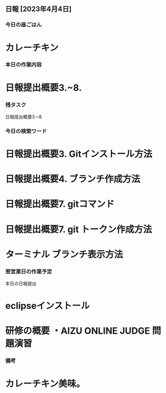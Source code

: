 ## 日報 [2023年4月4日]

### 今日の昼ごはん

# カレーチキン

### 本日の作業内容

# 日報提出概要3.~8.

### 残タスク

日報提出概要3.~8.
### 今日の検索ワード

# 日報提出概要3. Gitインストール方法
# 日報提出概要4. ブランチ作成方法
# 日報提出概要7. gitコマンド
# 日報提出概要7. git トークン作成方法
# ターミナル ブランチ表示方法
### 翌営業日の作業予定

本日の日報提出
# eclipseインストール
# 研修の概要 ・AIZU ONLINE JUDGE 問題演習
### 備考

# カレーチキン美味。
